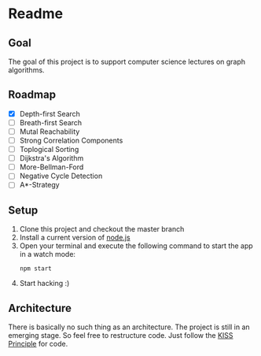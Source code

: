 # Readme

## Goal

The goal of this project is to support computer science lectures on graph algorithms.

## Roadmap

- [x] Depth-first Search
- [ ] Breath-first Search
- [ ] Mutal Reachability
- [ ] Strong Correlation Components
- [ ] Toplogical Sorting
- [ ] Dijkstra's Algorithm
- [ ] More-Bellman-Ford
- [ ] Negative Cycle Detection
- [ ] A*-Strategy
 
## Setup

1. Clone this project and checkout the master branch
2. Install a current version of [node.js](https://nodejs.org)
3. Open your terminal and execute the following command to start the app in a watch mode:
    ```
    npm start
    ```
4. Start hacking :)

## Architecture

There is basically no such thing as an architecture. The project is still in an emerging stage. So feel free to restructure code.
Just follow the [KISS Principle](https://en.wikipedia.org/wiki/KISS_principle) for code.